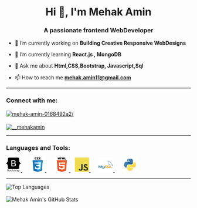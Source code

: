 <h1 align="center">Hi 👋, I'm Mehak Amin</h1>
<h3 align="center">A passionate frontend WebDeveloper</h3>

- 🔭 I’m currently working on **Building Creative Responsive WebDesigns**

- 🌱 I’m currently learning **React.js , MongoDB**

- 💬 Ask me about **Html,CSS,Bootstrap, Javascript,Sql**

- 📫 How to reach me **mehak.amin11@gmail.com**

<hr>

<h3 align="left">Connect with me:</h3>
<p align="left">
<a href="https://linkedin.com/in/mehak-amin-0168492a2/" target="blank"><img align="center" src="https://raw.githubusercontent.com/rahuldkjain/github-profile-readme-generator/master/src/images/icons/Social/linked-in-alt.svg" alt="mehak-amin-0168492a2/" height="30" width="40" /></a>
<br>
  <br>
<a href="https://instagram.com/__mehakamin" target="blank"><img align="center" src="https://raw.githubusercontent.com/rahuldkjain/github-profile-readme-generator/master/src/images/icons/Social/instagram.svg" alt="__mehakamin" height="30" width="40" /></a>
</p>

<hr>

<h3 align="left">Languages and Tools:</h3>
<p align="left"> <a href="https://getbootstrap.com" target="_blank" rel="noreferrer"> <img src="https://raw.githubusercontent.com/devicons/devicon/master/icons/bootstrap/bootstrap-plain-wordmark.svg" alt="bootstrap" width="40" height="40"/> </a> &ensp; &ensp;
<a href="https://www.w3schools.com/css/" target="_blank" rel="noreferrer"> <img src="https://raw.githubusercontent.com/devicons/devicon/master/icons/css3/css3-original-wordmark.svg" alt="css3" width="40" height="40"/> </a> &ensp; &ensp;
<a href="https://www.w3.org/html/" target="_blank" rel="noreferrer"> <img src="https://raw.githubusercontent.com/devicons/devicon/master/icons/html5/html5-original-wordmark.svg" alt="html5" width="40" height="40"/> </a> &ensp;
<a href="https://developer.mozilla.org/en-US/docs/Web/JavaScript" target="_blank" rel="noreferrer"> <img src="https://raw.githubusercontent.com/devicons/devicon/master/icons/javascript/javascript-original.svg" alt="javascript" width="40" height="40"/> </a> &ensp; &ensp;
<a href="https://www.mysql.com/" target="_blank" rel="noreferrer"> <img src="https://raw.githubusercontent.com/devicons/devicon/master/icons/mysql/mysql-original-wordmark.svg" alt="mysql" width="40" height="40"/> </a> &ensp; &ensp;
<a href="https://www.python.org" target="_blank" rel="noreferrer"> <img src="https://raw.githubusercontent.com/devicons/devicon/master/icons/python/python-original.svg" alt="python" width="40" height="40"/> </a> </p>

<hr>
<div >
  
  <img src="https://github-readme-stats.vercel.app/api/top-langs/?username=mehak-amin&layout=compact" alt="Top Languages">
  <br>
  <br>


  <img src="https://github-readme-stats.vercel.app/api?username=mehak-amin" alt="Mehak Amin's GitHub Stats">
</div>




